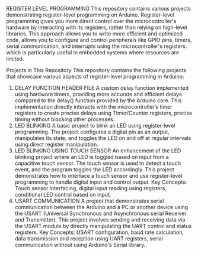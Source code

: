 REGISTER LEVEL PROGRAMMING
This repository contains various projects demonstrating register-level programming on Arduino. Register-level programming gives you more direct control over the microcontroller's hardware by interacting with its registers, rather than relying on high-level libraries. This approach allows you to write more efficient and optimized code, allows you to configure and control peripherals like GPIO pins, timers, serial communication, and interrupts using the microcontroller's registers. which is particularly useful in embedded systems where resources are limited.

Projects in This Repository
This repository contains the following projects that showcase various aspects of register-level programming in Arduino:
1. DELAY FUNCTION HEADER FILE
   A custom delay function implemented using hardware timers, providing more accurate and efficient delays compared to the delay() function provided by the Arduino core. This implementation directly interacts with 
   the microcontroller’s timer registers to create precise delays using Timer/Counter registers, precise timing without blocking other processes.
2. LED BLINKING
   A basic project to blink an LED using register-level programming. The project configures a digital pin as an output, manipulates its state, and toggles the LED on and off at regular intervals using direct 
   register manipulation.
3. LED BLINKING USING TOUCH SENSOR
   An enhancement of the LED blinking project where an LED is toggled based on input from a capacitive touch sensor. The touch sensor is used to detect a touch event, and the program toggles the LED accordingly. 
   This project demonstrates how to interface a touch sensor and use register-level programming to handle digital input and control output.
   Key Concepts: Touch sensor interfacing, digital input reading using registers, conditional LED control based on input.
4. USART COMMUNICATION
    A project that demonstrates serial communication between the Arduino and a PC or another device using the USART (Universal Synchronous and Asynchronous serial Receiver and Transmitter). This project involves 
    sending and receiving data via the USART module by directly manipulating the UART control and status registers.
    Key Concepts: USART configuration, baud rate calculation, data transmission and reception using UART registers, serial communication without using Arduino's Serial library.
   
